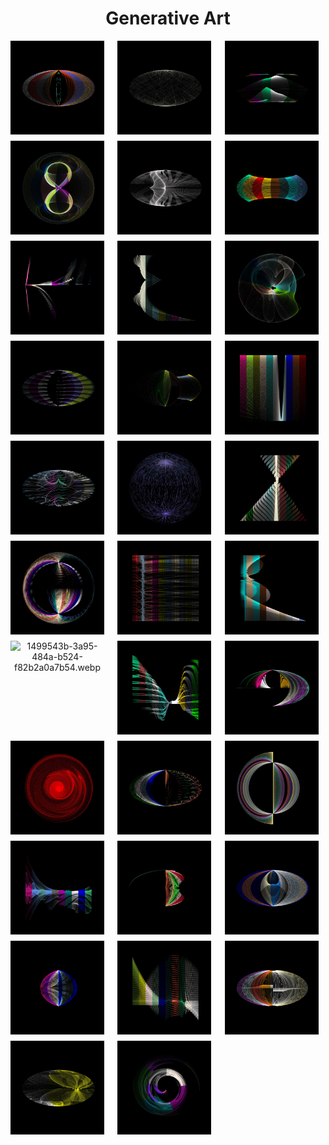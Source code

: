 
<h1 align='center'>Generative Art</h1>
<div style="display: grid; grid-template-columns: repeat(auto-fit, minmax(150px, 1fr)); gap: 10px;" align="center">
  <img src="output/images/99673920-7a16-4e30-aced-09d7d94e14fb.webp" alt="99673920-7a16-4e30-aced-09d7d94e14fb.webp" width="150">
  <img src="output/images/1154c05f-bb47-4ec1-b532-821886d5c242.webp" alt="1154c05f-bb47-4ec1-b532-821886d5c242.webp" width="150">
  <img src="output/images/c22d0b7c-a774-49fe-a6a0-76b0dd77b544.webp" alt="c22d0b7c-a774-49fe-a6a0-76b0dd77b544.webp" width="150">
  <img src="output/images/b8acd087-6a5e-4d91-baf5-873b1c27803d.webp" alt="b8acd087-6a5e-4d91-baf5-873b1c27803d.webp" width="150">
  <img src="output/images/cab96f7d-0527-4013-9e25-30cc3cc5f5d6.webp" alt="cab96f7d-0527-4013-9e25-30cc3cc5f5d6.webp" width="150">
  <img src="output/images/f57d9974-a00c-474d-988e-9fc62e682c37.webp" alt="f57d9974-a00c-474d-988e-9fc62e682c37.webp" width="150">
  <img src="output/images/9b0bc22b-faea-4e59-b03d-1fb9e63aa9d9.webp" alt="9b0bc22b-faea-4e59-b03d-1fb9e63aa9d9.webp" width="150">
  <img src="output/images/97f1b4d4-925d-4d46-9b5c-0892c565d289.webp" alt="97f1b4d4-925d-4d46-9b5c-0892c565d289.webp" width="150">
  <img src="output/images/d9606b65-055a-4e35-808a-576f10af1463.webp" alt="d9606b65-055a-4e35-808a-576f10af1463.webp" width="150">
  <img src="output/images/6cac8431-d11a-4aba-8c68-c2a72b7bf8b3.webp" alt="6cac8431-d11a-4aba-8c68-c2a72b7bf8b3.webp" width="150">
  <img src="output/images/2cc3a0a8-49c3-4bb6-8343-15378f858a18.webp" alt="2cc3a0a8-49c3-4bb6-8343-15378f858a18.webp" width="150">
  <img src="output/images/4c47b4ea-9eed-47ad-93e8-ea9b3b68c572.webp" alt="4c47b4ea-9eed-47ad-93e8-ea9b3b68c572.webp" width="150">
  <img src="output/images/d65b8584-1b9f-4db6-8103-dcaeb7cf092f.webp" alt="d65b8584-1b9f-4db6-8103-dcaeb7cf092f.webp" width="150">
  <img src="output/images/246dccf5-f9ac-441d-b14e-3b6b561ec984.webp" alt="246dccf5-f9ac-441d-b14e-3b6b561ec984.webp" width="150">
  <img src="output/images/769f1315-c4fd-4aa9-8ee6-6110c60671cc.webp" alt="769f1315-c4fd-4aa9-8ee6-6110c60671cc.webp" width="150">
  <img src="output/images/f8121acf-e1db-4d84-a9e0-9f459d9789b2.webp" alt="f8121acf-e1db-4d84-a9e0-9f459d9789b2.webp" width="150">
  <img src="output/images/d0b03258-fb64-4388-b1a8-03da844671e9.webp" alt="d0b03258-fb64-4388-b1a8-03da844671e9.webp" width="150">
  <img src="output/images/eaef9781-1f78-431b-a96b-a08b805d1ac2.webp" alt="eaef9781-1f78-431b-a96b-a08b805d1ac2.webp" width="150">
  <img src="output/images/1499543b-3a95-484a-b524-f82b2a0a7b54.webp" alt="1499543b-3a95-484a-b524-f82b2a0a7b54.webp" width="150">
  <img src="output/images/7203ae30-1435-458a-b2cd-c5288cb0faea.webp" alt="7203ae30-1435-458a-b2cd-c5288cb0faea.webp" width="150">
  <img src="output/images/159e8088-61d0-4d11-83e1-2741e2b940be.webp" alt="159e8088-61d0-4d11-83e1-2741e2b940be.webp" width="150">
  <img src="output/images/ee334dd8-64e8-420c-9317-27223a927002.webp" alt="ee334dd8-64e8-420c-9317-27223a927002.webp" width="150">
  <img src="output/images/7d21b196-dcea-446e-80d7-7fd5fb060d82.webp" alt="7d21b196-dcea-446e-80d7-7fd5fb060d82.webp" width="150">
  <img src="output/images/b918b93b-f73f-4c0a-a048-4377b954558d.webp" alt="b918b93b-f73f-4c0a-a048-4377b954558d.webp" width="150">
  <img src="output/images/8bed1b8d-6f94-40e3-bd74-193af3bd9fdc.webp" alt="8bed1b8d-6f94-40e3-bd74-193af3bd9fdc.webp" width="150">
  <img src="output/images/281ccef6-bd1f-4b65-8273-68de35b26010.webp" alt="281ccef6-bd1f-4b65-8273-68de35b26010.webp" width="150">
  <img src="output/images/ccac10ef-ae42-432f-94a0-9a2f88df9006.webp" alt="ccac10ef-ae42-432f-94a0-9a2f88df9006.webp" width="150">
  <img src="output/images/24deb163-df36-467a-affd-8856088b0966.webp" alt="24deb163-df36-467a-affd-8856088b0966.webp" width="150">
  <img src="output/images/9e35c7d3-06a5-4e52-8712-33f245d58def.webp" alt="9e35c7d3-06a5-4e52-8712-33f245d58def.webp" width="150">
  <img src="output/images/a6a647ea-71c4-4c5b-b0c7-2e8a75f399b7.webp" alt="a6a647ea-71c4-4c5b-b0c7-2e8a75f399b7.webp" width="150">
  <img src="output/images/cbb4a94b-83d9-4922-b764-45b1bb7cafbf.webp" alt="cbb4a94b-83d9-4922-b764-45b1bb7cafbf.webp" width="150">
  <img src="output/images/badda518-7a9e-4042-bd51-5a9361c5fca9.webp" alt="badda518-7a9e-4042-bd51-5a9361c5fca9.webp" width="150">
</div>
